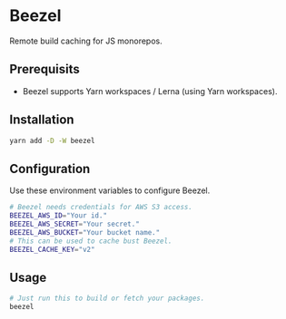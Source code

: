 # Beezel

Remote build caching for JS monorepos.

## Prerequisits

- Beezel supports Yarn workspaces / Lerna (using Yarn workspaces).

## Installation

```bash
yarn add -D -W beezel
```

## Configuration

Use these environment variables to configure Beezel.

```bash
# Beezel needs credentials for AWS S3 access.
BEEZEL_AWS_ID="Your id."
BEEZEL_AWS_SECRET="Your secret."
BEEZEL_AWS_BUCKET="Your bucket name."
# This can be used to cache bust Beezel.
BEEZEL_CACHE_KEY="v2"
```

## Usage

```bash
# Just run this to build or fetch your packages.
beezel
```

